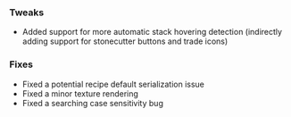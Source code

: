 ### Tweaks
* Added support for more automatic stack hovering detection (indirectly adding support for stonecutter buttons and trade icons)

### Fixes
* Fixed a potential recipe default serialization issue
* Fixed a minor texture rendering
* Fixed a searching case sensitivity bug